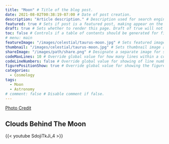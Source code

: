 ```yaml
---
title: "Moon" # Title of the blog post.
date: 2021-08-02T00:38:19-07:00 # Date of post creation.
description: "Article description." # Description used for search engine.
featured: true # Sets if post is a featured post, making appear on the home page side bar.
draft: true # Sets whether to render this page. Draft of true will not be rendered.
toc: false # Controls if a table of contents should be generated for first-level links automatically.
# menu: main
featureImage: "/images/celestial/taurus-moon.jpg" # Sets featured image on blog post.
thumbnail: "/images/celestial/taurus-moon.jpg" # Sets thumbnail image appearing inside card on homepage.
shareImage: "/images/path/share.png" # Designate a separate image for social media sharing.
codeMaxLines: 10 # Override global value for how many lines within a code block before auto-collapsing.
codeLineNumbers: false # Override global value for showing of line numbers within code block.
figurePositionShow: true # Override global value for showing the figure label.
categories:
  - Cosmology
tags:
  - Moon
  - Astronomy
# comment: false # Disable comment if false.
---
```


[Photo Credit](https://mysignsays.com/2021/07/the-moon-in-taurus-wants-pleasure-and-peace/)

## Clouds Behind The Moon

{{< youtube SdojiTkJi_4 >}}
